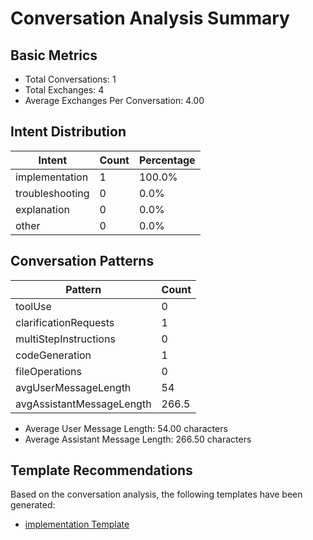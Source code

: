 # Conversation Analysis Summary

## Basic Metrics

- Total Conversations: 1
- Total Exchanges: 4
- Average Exchanges Per Conversation: 4.00

## Intent Distribution

| Intent | Count | Percentage |
|--------|-------|------------|
| implementation | 1 | 100.0% |
| troubleshooting | 0 | 0.0% |
| explanation | 0 | 0.0% |
| other | 0 | 0.0% |

## Conversation Patterns

| Pattern | Count |
|---------|-------|
| toolUse | 0 |
| clarificationRequests | 1 |
| multiStepInstructions | 0 |
| codeGeneration | 1 |
| fileOperations | 0 |
| avgUserMessageLength | 54 |
| avgAssistantMessageLength | 266.5 |

- Average User Message Length: 54.00 characters
- Average Assistant Message Length: 266.50 characters

## Template Recommendations

Based on the conversation analysis, the following templates have been generated:

- [implementation Template](../templates/implementation-template.md)
